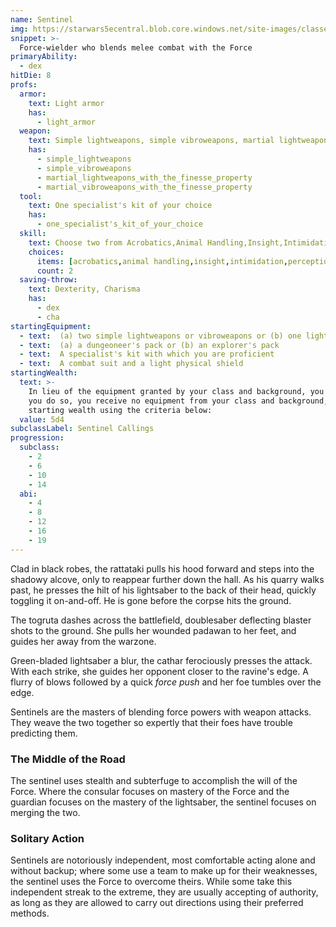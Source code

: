 ```yaml
---
name: Sentinel
img: https://starwars5ecentral.blob.core.windows.net/site-images/classes/sentinel_01.png
snippet: >-
  Force-wielder who blends melee combat with the Force
primaryAbility:
  - dex
hitDie: 8
profs:
  armor:
    text: Light armor
    has:
      - light_armor
  weapon:
    text: Simple lightweapons, simple vibroweapons, martial lightweapons with the finesse property, martial vibroweapons with the finesse property
    has:
      - simple_lightweapons
      - simple_vibroweapons
      - martial_lightweapons_with_the_finesse_property
      - martial_vibroweapons_with_the_finesse_property
  tool:
    text: One specialist's kit of your choice
    has:
      - one_specialist's_kit_of_your_choice
  skill:
    text: Choose two from Acrobatics,Animal Handling,Insight,Intimidation,Perception,Persuasion,Piloting,Stealth,Technology
    choices:
      items: [acrobatics,animal handling,insight,intimidation,perception,persuasion,piloting,stealth,technology]
      count: 2
  saving-throw:
    text: Dexterity, Charisma
    has:
      - dex
      - cha
startingEquipment:
  - text:  (a) two simple lightweapons or vibroweapons or (b) one lightweapon or vibroweapon with which you are proficient
  - text:  (a) a dungeoneer's pack or (b) an explorer's pack
  - text:  A specialist's kit with which you are proficient
  - text:  A combat suit and a light physical shield
startingWealth:
  text: >-
    In lieu of the equipment granted by your class and background, you can elect to purchase your starting gear. If
    you do so, you receive no equipment from your class and background, and instead roll for your
    starting wealth using the criteria below:
  value: 5d4
subclassLabel: Sentinel Callings
progression:
  subclass:
    - 2
    - 6
    - 10
    - 14
  abi:
    - 4
    - 8
    - 12
    - 16
    - 19
---
```

Clad in black robes, the rattataki pulls his hood forward and steps into the shadowy alcove, only to reappear further down the hall. As his quarry walks past, he presses the hilt of his lightsaber to the back of their head, quickly toggling it on-and-off. He is gone before the corpse hits the ground.

The togruta dashes across the battlefield, doublesaber deflecting blaster shots to the ground. She pulls her wounded padawan to her feet, and guides her away from the warzone.

Green-bladed lightsaber a blur, the cathar ferociously presses the attack. With each strike, she guides her opponent closer to the ravine's edge. A flurry of blows followed by a quick *force push* and her foe tumbles over the edge.

Sentinels are the masters of blending force powers with weapon attacks. They weave the two together so expertly that their foes have trouble predicting them.

### The Middle of the Road
The sentinel uses stealth and subterfuge to accomplish the will of the Force. Where the consular focuses on mastery of the Force and the guardian focuses on the mastery of the lightsaber, the sentinel focuses on merging the two. 

### Solitary Action
Sentinels are notoriously independent, most comfortable acting alone and without backup; where some use a team to make up for their weaknesses, the sentinel uses the Force to overcome theirs. While some take this independent streak to the extreme, they are usually accepting of authority, as long as they are allowed to carry out directions using their preferred methods.
